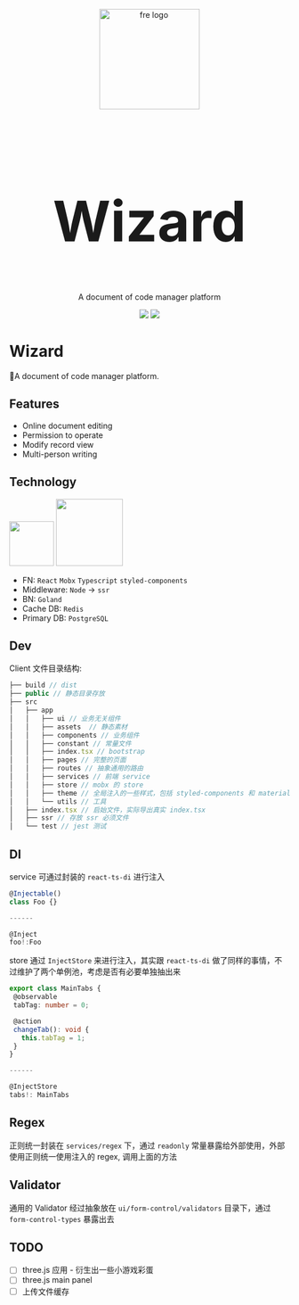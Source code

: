 <div>
  <p align="center"><img src="https://github.com/wizaaard/wizard/blob/master/doc/wizard.png" alt="fre logo" width="180"></p>
  <h1 align="center" style="font-size:100px;">Wizard</h1>
</div>
<p align="center">A document of code manager platform</p>
<p align="center">
  <img src="https://img.shields.io/github/license/flat-dev-ti/Flat.svg?style=flat-square">
  <img src="https://img.shields.io/badge/TypeScript-3.2-blue.svg?style=flat-square">
</p>

# Wizard

🍳A document of code manager platform.

## Features

- Online document editing
- Permission to operate
- Modify record view
- Multi-person writing

## Technology

<div>
  <img src="https://github.com/wizaaard/wizard/blob/master/doc/react.png" height="80">
  <img src="https://github.com/wizaaard/wizard/blob/master/doc/golang.png" height="120">
</div>

- FN: `React` `Mobx` `Typescript` `styled-components`
- Middleware: `Node` -> `ssr`
- BN: `Goland`
- Cache DB: `Redis`
- Primary DB: `PostgreSQL`

## Dev

Client 文件目录结构:

```js
├── build // dist
├── public // 静态目录存放
├── src
│   ├── app
│   │   ├── ui // 业务无关组件
│   │   ├── assets  // 静态素材
│   │   ├── components // 业务组件
│   │   ├── constant // 常量文件
│   │   ├── index.tsx // bootstrap
│   │   ├── pages // 完整的页面
│   │   ├── routes // 抽象通用的路由
│   │   ├── services // 前端 service
│   │   ├── store // mobx 的 store
│   │   ├── theme // 全局注入的一些样式，包括 styled-components 和 material-design
│   │   └── utils // 工具
│   ├── index.tsx // 启始文件，实际导出真实 index.tsx
│   ├── ssr // 存放 ssr 必须文件
│   └── test // jest 测试
```

## DI

service 可通过封装的 `react-ts-di` 进行注入

```ts
@Injectable()
class Foo {}

------

@Inject
foo!:Foo
```

store 通过 `InjectStore` 来进行注入，其实跟 `react-ts-di` 做了同样的事情，不过维护了两个单例池，考虑是否有必要单独抽出来

```ts
export class MainTabs {
 @observable
 tabTag: number = 0;

 @action
 changeTab(): void {
   this.tabTag = 1;
 }
}

------

@InjectStore
tabs!: MainTabs
```

## Regex

正则统一封装在 `services/regex` 下，通过 `readonly` 常量暴露给外部使用，外部使用正则统一使用注入的 regex, 调用上面的方法

## Validator

通用的 Validator 经过抽象放在 `ui/form-control/validators` 目录下，通过 `form-control-types` 暴露出去

## TODO

- [ ] three.js 应用 - 衍生出一些小游戏彩蛋
- [ ] three.js main panel
- [ ] 上传文件缓存
